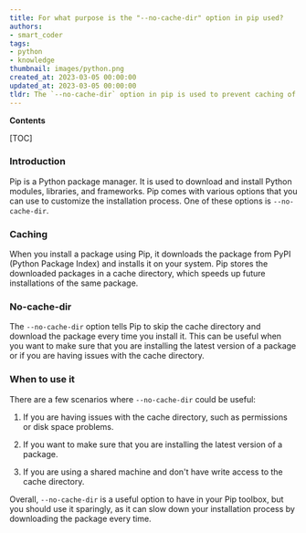 ```yaml
---
title: For what purpose is the "--no-cache-dir" option in pip used?
authors:
- smart_coder
tags:
- python
- knowledge
thumbnail: images/python.png
created_at: 2023-03-05 00:00:00
updated_at: 2023-03-05 00:00:00
tldr: The `--no-cache-dir` option in pip is used to prevent caching of package installation information and files, and ensure that the latest version of a package is installed every time.
---
```


**Contents**

[TOC]

### Introduction

Pip is a Python package manager. It is used to download and install Python modules, libraries, and frameworks. Pip comes with various options that you can use to customize the installation process. One of these options is `--no-cache-dir`.

### Caching

When you install a package using Pip, it downloads the package from PyPI (Python Package Index) and installs it on your system. Pip stores the downloaded packages in a cache directory, which speeds up future installations of the same package. 

### No-cache-dir

The `--no-cache-dir` option tells Pip to skip the cache directory and download the package every time you install it. This can be useful when you want to make sure that you are installing the latest version of a package or if you are having issues with the cache directory.

### When to use it

There are a few scenarios where `--no-cache-dir` could be useful:

1. If you are having issues with the cache directory, such as permissions or disk space problems.

2. If you want to make sure that you are installing the latest version of a package.

3. If you are using a shared machine and don't have write access to the cache directory. 

Overall, `--no-cache-dir` is a useful option to have in your Pip toolbox, but you should use it sparingly, as it can slow down your installation process by downloading the package every time.
